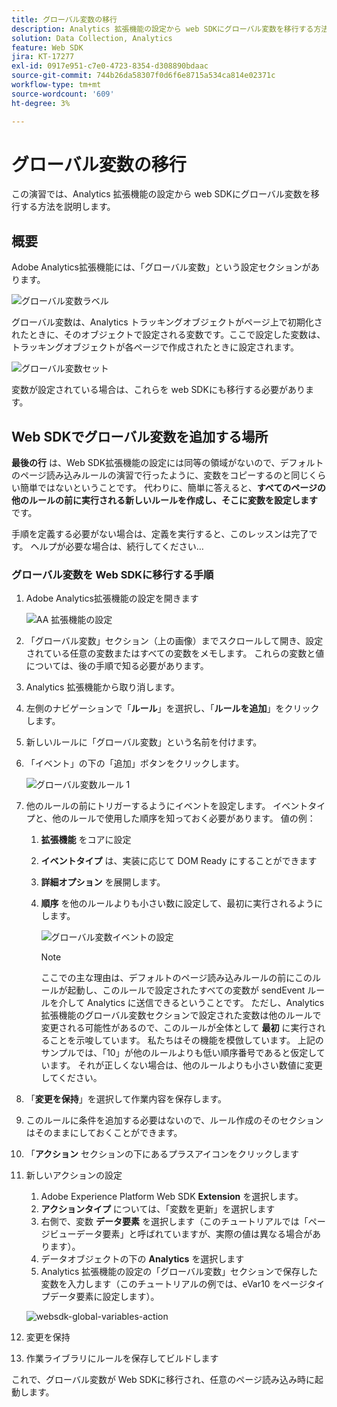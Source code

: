 ```yaml
---
title: グローバル変数の移行
description: Analytics 拡張機能の設定から web SDKにグローバル変数を移行する方法を説明します
solution: Data Collection, Analytics
feature: Web SDK
jira: KT-17277
exl-id: 0917e951-c7e0-4723-8354-d308890bdaac
source-git-commit: 744b26da58307f0d6f6e8715a534ca814e02371c
workflow-type: tm+mt
source-wordcount: '609'
ht-degree: 3%

---
```


# グローバル変数の移行

この演習では、Analytics 拡張機能の設定から web SDKにグローバル変数を移行する方法を説明します。

## 概要

Adobe Analytics拡張機能には、「グローバル変数」という設定セクションがあります。

![ グローバル変数ラベル ](assets/analytics-global-variables-label.jpg)

グローバル変数は、Analytics トラッキングオブジェクトがページ上で初期化されたときに、そのオブジェクトで設定される変数です。ここで設定した変数は、トラッキングオブジェクトが各ページで作成されたときに設定されます。

![ グローバル変数セット ](assets/analytics-set-global-variables.jpg)

変数が設定されている場合は、これらを web SDKにも移行する必要があります。

## Web SDKでグローバル変数を追加する場所

**最後の行** は、Web SDK拡張機能の設定には同等の領域がないので、デフォルトのページ読み込みルールの演習で行ったように、変数をコピーするのと同じくらい簡単ではないということです。
代わりに、簡単に答えると、**すべてのページの他のルールの前に実行される新しいルールを作成し、そこに変数を設定します** です。

手順を定義する必要がない場合は、定義を実行すると、このレッスンは完了です。 ヘルプが必要な場合は、続行してください…

### グローバル変数を Web SDKに移行する手順

1. Adobe Analytics拡張機能の設定を開きます

   ![AA 拡張機能の設定 ](assets/configure-analytics-extension.jpg)

1. 「グローバル変数」セクション（上の画像）までスクロールして開き、設定されている任意の変数またはすべての変数をメモします。 これらの変数と値については、後の手順で知る必要があります。
1. Analytics 拡張機能から取り消します。
1. 左側のナビゲーションで「**ルール**」を選択し、「**ルールを追加**」をクリックします。
1. 新しいルールに「グローバル変数」という名前を付けます。
1. 「イベント」の下の「追加」ボタンをクリックします。

   ![ グローバル変数ルール 1](assets/global-variable-rule-1.jpg)

1. 他のルールの前にトリガーするようにイベントを設定します。 イベントタイプと、他のルールで使用した順序を知っておく必要があります。 値の例：
   1. **拡張機能** をコアに設定
   1. **イベントタイプ** は、実装に応じて DOM Ready にすることができます
   1. **詳細オプション** を展開します。
   1. **順序** を他のルールよりも小さい数に設定して、最初に実行されるようにします。

      ![ グローバル変数イベントの設定 ](assets/configure-global-variable-event.jpg)
      >[!NOTE]
      >
      >ここでの主な理由は、デフォルトのページ読み込みルールの前にこのルールが起動し、このルールで設定されたすべての変数が sendEvent ルールを介して Analytics に送信できるということです。 ただし、Analytics 拡張機能のグローバル変数セクションで設定された変数は他のルールで変更される可能性があるので、このルールが全体として **最初** に実行されることを示唆しています。 私たちはその機能を模倣しています。 上記のサンプルでは、「10」が他のルールよりも低い順序番号であると仮定しています。 それが正しくない場合は、他のルールよりも小さい数値に変更してください。
1. 「**変更を保持**」を選択して作業内容を保存します。
1. このルールに条件を追加する必要はないので、ルール作成のそのセクションはそのままにしておくことができます。
1. 「**アクション** セクションの下にあるプラスアイコンをクリックします
1. 新しいアクションの設定
   1. Adobe Experience Platform Web SDK **Extension** を選択します。
   1. **アクションタイプ** については、「変数を更新」を選択します
   1. 右側で、変数 **データ要素** を選択します（このチュートリアルでは「ページビューデータ要素」と呼ばれていますが、実際の値は異なる場合があります）。
   1. データオブジェクトの下の **Analytics** を選択します
   1. Analytics 拡張機能の設定の「グローバル変数」セクションで保存した変数を入力します（このチュートリアルの例では、eVar10 をページタイプデータ要素に設定します）。

   ![websdk-global-variables-action](assets/websdk-global-variables-action.jpg)

1. 変更を保持
1. 作業ライブラリにルールを保存してビルドします

これで、グローバル変数が Web SDKに移行され、任意のページ読み込み時に起動します。
